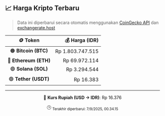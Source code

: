 

<!-- HARGA_KRIPTO -->
## 📈 Harga Kripto Terbaru

> Data ini diperbarui secara otomatis menggunakan [CoinGecko API](https://www.coingecko.com/) dan [exchangerate.host](https://exchangerate.host/)

<div align="center">

| 🪙 Token | 💰 Harga (IDR) |
|:------:|---------------:|
| 🟠 **Bitcoin (BTC)**   | Rp 1.803.747.515 |
| 🔵 **Ethereum (ETH)**  | Rp 69.972.114 |
| 🟣 **Solana (SOL)**    | Rp 3.294.544 |
| 🟢 **Tether (USDT)**   | Rp 16.383 |

---

💱 **Kurs Rupiah (USD → IDR)**: Rp 16.376

🕒 <sub>Terakhir diperbarui: 7/9/2025, 00.34.15</sub>

</div>
<!-- /HARGA_KRIPTO -->